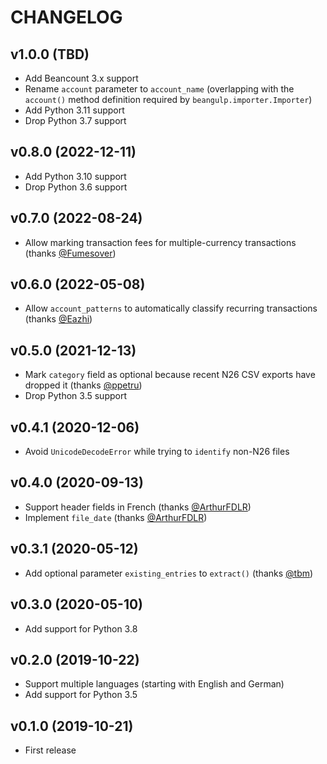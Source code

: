 # CHANGELOG

## v1.0.0 (TBD)

- Add Beancount 3.x support
- Rename `account` parameter to `account_name` (overlapping with the `account()` method
  definition required by `beangulp.importer.Importer`)
- Add Python 3.11 support
- Drop Python 3.7 support

## v0.8.0 (2022-12-11)

- Add Python 3.10 support
- Drop Python 3.6 support

## v0.7.0 (2022-08-24)

- Allow marking transaction fees for multiple-currency transactions
  (thanks [@Fumesover])

## v0.6.0 (2022-05-08)

- Allow `account_patterns` to automatically classify recurring transactions
  (thanks [@Eazhi])

## v0.5.0 (2021-12-13)

- Mark `category` field as optional because recent N26 CSV exports have dropped
  it (thanks [@ppetru])
- Drop Python 3.5 support

## v0.4.1 (2020-12-06)

- Avoid `UnicodeDecodeError` while trying to `identify` non-N26 files

## v0.4.0 (2020-09-13)

- Support header fields in French (thanks [@ArthurFDLR])
- Implement `file_date` (thanks [@ArthurFDLR])

## v0.3.1 (2020-05-12)

- Add optional parameter `existing_entries` to `extract()` (thanks [@tbm])

## v0.3.0 (2020-05-10)

- Add support for Python 3.8

## v0.2.0 (2019-10-22)

- Support multiple languages (starting with English and German)
- Add support for Python 3.5

## v0.1.0 (2019-10-21)

- First release

[@ArthurFDLR]: https://github.com/ArthurFDLR
[@Eazhi]: https://github.com/Eazhi
[@Fumesover]: https://github.com/Fumesover
[@ppetru]: https://github.com/ppetru
[@tbm]: https://github.com/tbm
